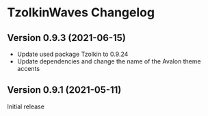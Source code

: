 # TzolkinWaves Changelog

## Version 0.9.3 (2021-06-15)

- Update used package Tzolkin to 0.9.24
- Update dependencies and change the name of the Avalon theme accents

## Version 0.9.1 (2021-05-11)

Initial release
